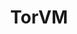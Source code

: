 ---
lang: fr
layout: doc
redirect_from:
- /fr/doc/TorVM/
- /fr/doc/UserDoc/TorVM/
- /fr/doc/privacy/torvm/
- /fr/doc/torvm/
- /fr/wiki/UserDoc/TorVM/
redirect_to: https://github.com/Qubes-Community/Contents/blob/master/docs/privacy/torvm.md
ref: 68
title: TorVM
---